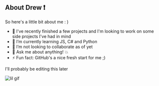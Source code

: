 ## About Drew ❗

So here's a little bit about me : )

- 🔭 I've recently finished a few projects and I'm looking to work on some side projects I've had in mind
- 🌱 I’m currently learning JS, C# and Python
- 👯 I’m not looking to collaborate as of yet
- 💬 Ask me about anything! 💥
- ⚡ Fun fact: GitHub's a nice fresh start for me ;)

I'll probably be editing this later

![lil gif](https://i.pinimg.com/originals/bd/56/5d/bd565dcc0a556add0b0a0ed6b26d686e.gif)
